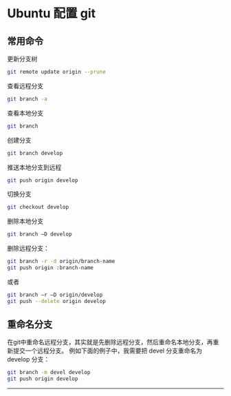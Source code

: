 
# Ubuntu 配置 git

## 常用命令
更新分支树
```sh
git remote update origin --prune
```
查看远程分支
```sh
git branch -a
```
查看本地分支
```sh
git branch
```
创建分支
```sh
git branch develop
```
推送本地分支到远程
```sh
git push origin develop
```
切换分支
```sh
git checkout develop
```
删除本地分支
```sh
git branch –D develop
```
删除远程分支：
```sh
git branch -r -d origin/branch-name
git push origin :branch-name
```
或者
```sh
git branch –r –D origin/develop
git push --delete origin develop
```
## 重命名分支
在git中重命名远程分支，其实就是先删除远程分支，然后重命名本地分支，再重新提交一个远程分支。
例如下面的例子中，我需要把 devel 分支重命名为 develop 分支：
```sh
git branch -m devel develop
git push origin develop
```
<hr/>
